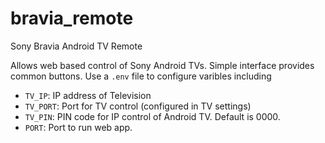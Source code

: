 # bravia_remote
Sony Bravia Android TV Remote

Allows web based control of Sony Android TVs. Simple interface provides common buttons. Use a `.env` file to configure varibles including

* `TV_IP`: IP address of Television
* `TV_PORT`: Port for TV control (configured in TV settings)
* `TV_PIN`: PIN code for IP control of Android TV. Default is 0000.
* `PORT`: Port to run web app.


